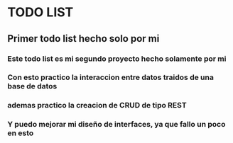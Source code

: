 # TODO LIST

## Primer todo list hecho solo por mi

### Este todo list es mi segundo proyecto hecho solamente por mi 
### Con esto practico la interaccion entre datos traidos de una base de datos
### ademas practico la creacion de CRUD de tipo REST
### Y puedo mejorar mi diseño de interfaces, ya que fallo un poco en esto